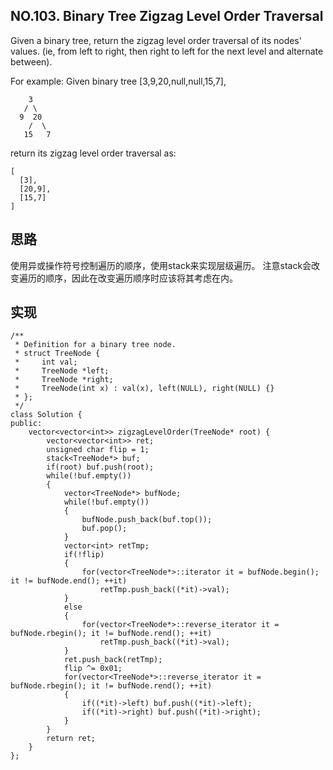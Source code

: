 ## NO.103. Binary Tree Zigzag Level Order Traversal

Given a binary tree, return the zigzag level order traversal of its nodes' values. (ie, from left to right, then right to left for the next level and alternate between).

For example:
Given binary tree [3,9,20,null,null,15,7],
```
    3
   / \
  9  20
    /  \
   15   7

```
return its zigzag level order traversal as:
```
[
  [3],
  [20,9],
  [15,7]
]
```

## 思路
使用异或操作符号控制遍历的顺序，使用stack来实现层级遍历。
注意stack会改变遍历的顺序，因此在改变遍历顺序时应该将其考虑在内。

## 实现
```
/**
 * Definition for a binary tree node.
 * struct TreeNode {
 *     int val;
 *     TreeNode *left;
 *     TreeNode *right;
 *     TreeNode(int x) : val(x), left(NULL), right(NULL) {}
 * };
 */
class Solution {
public:
    vector<vector<int>> zigzagLevelOrder(TreeNode* root) {
        vector<vector<int>> ret;
        unsigned char flip = 1;
        stack<TreeNode*> buf;
        if(root) buf.push(root);
        while(!buf.empty())
        {
            vector<TreeNode*> bufNode;
            while(!buf.empty())
            {
                bufNode.push_back(buf.top());
                buf.pop();
            }
            vector<int> retTmp;
            if(!flip)
            {
                for(vector<TreeNode*>::iterator it = bufNode.begin(); it != bufNode.end(); ++it)
                    retTmp.push_back((*it)->val);
            }
            else
            {
                for(vector<TreeNode*>::reverse_iterator it = bufNode.rbegin(); it != bufNode.rend(); ++it)
                    retTmp.push_back((*it)->val);
            }
            ret.push_back(retTmp);
            flip ^= 0x01;
            for(vector<TreeNode*>::reverse_iterator it = bufNode.rbegin(); it != bufNode.rend(); ++it)
            {
                if((*it)->left) buf.push((*it)->left);
                if((*it)->right) buf.push((*it)->right);
            }
        }
        return ret;
    }
};
```


